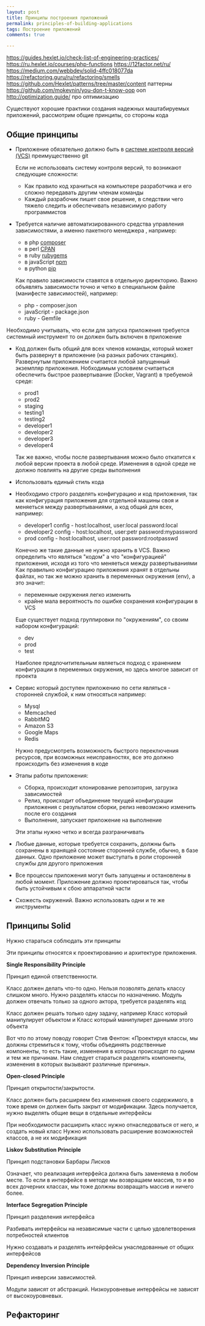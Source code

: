 ```yaml
--- 
layout: post 
title: Принципы построения приложений
permalink: principles-of-building-applications
tags: Построение приложений
comments: true

--- 
```


https://guides.hexlet.io/check-list-of-engineering-practices/ 
https://ru.hexlet.io/courses/php-functions
https://12factor.net/ru/
https://medium.com/webbdev/solid-4ffc018077da
https://refactoring.guru/ru/refactoring/smells
https://github.com/Hexlet/patterns/tree/master/content паттерны
https://github.com/mokevnin/you-don-t-know-oop ооп
http://optimization.guide/ про оптимизацию

Существуют хорошие практики создания надежных маштабируемых приложений, рассмотрим общие принципы, со стороны кода

Общие принципы
--

-   Приложение обязательно должно быть в [системе контроля версий (VCS)](https://ru.wikipedia.org/wiki/%D0%A1%D0%B8%D1%81%D1%82%D0%B5%D0%BC%D0%B0_%D1%83%D0%BF%D1%80%D0%B0%D0%B2%D0%BB%D0%B5%D0%BD%D0%B8%D1%8F_%D0%B2%D0%B5%D1%80%D1%81%D0%B8%D1%8F%D0%BC%D0%B8) преимущественно git

    Если не использовать систему контроля версий, то возникают следующие сложности:
    
    -   Как правило код храниться на компьютере разработчика и его сложно передавать другим членам команды
    -   Каждый разрабочик пишет свое решение, в следствии чего тяжело следить и обеспечивать независимую работу программистов
    
-   Требуется наличие автоматизированного средства управления зависимостями, а именно пакетного менеджера , например:

    -   в php [composer](https://getcomposer.org/)
    -   в perl [CPAN](https://www.cpan.org/)
    -   в ruby [rubygems](https://rubygems.org/)
    -   в javaScript [npm](https://www.npmjs.com/)
    -   в python [pip](https://pip.pypa.io/en/stable/)
      
    Как правило зависимости ставятся в отдельную директорию. Важно объявлять зависимости точно и четко в специальном файле (манифесте зависимостей), например:
    
    -   php - composer.json
    -   javaScript - package.json
    -   ruby - Gemfile
   
   Необходимо учитывать, что если для запуска приложения требуется системный инструмент то он должен быть включен в приложение
        
-   Код должен быть общий для всех членов команды, который может быть развернут в приложение (на разных рабочих станциях).
    Развернутым приложением считается любой запущенный экземпляр приложения.
    Нобходимым условием считаеться обеспечить быстрое развертывание (Docker, Vagrant) в требуемой среде:
    
    -   prod1 
    -   prod2 
    -   staging 
    -   testing1 
    -   testing2 
    -   developer1 
    -   developer2 
    -   developer3 
    -   developer4 

    Так же важно, чтобы после развертывания можно было откатится к любой версии проекта в любой среде.
    Изменения в одной среде не должно повлиять на другие среды выполнения
    
-   Использовать единый стиль кода

-  Необходимо строго разделять конфигурацию и код приложения, 
   так как конфигурация приложения для отдельной машины своя и меняеться между развертываниями, а код общий для всех, например:
   
    -   developer1 config - host:localhost, user:local password:local
    -   developer2 config - host:localhost, user:petr password:mypassword
    -   prod config - host:localhost, user:root password:rootpasswd

    Конечно же такие данные не нужно хранить в VCS. 
    Важно определить что являться "кодом" а что "конфигурацией" приложения, исходя из того что меняеться между развертываниями
    Как правильно конфигурацию приложения хранят в отдельны файлах, но так же можно хранить в переменных окружения (env), а это значит:
    
    -   переменные окружения легко изменить
    -   крайне мала вероятность по ошибке сохранения конфигурации в VCS
    
    Еще существует подход группировки по "окружениям", со своим набором конфигураций:
    
    -   dev   
    -   prod   
    -   test   
    
    Наиболее предпочитительным являеться подход с хранением конфигурации в переменных окружения, но здесь многое зависит от проекта

-   Сервис который доступен приложению по сети являться - сторонней службой, к ним относяться например:

    -   Mysql
    -   Memcached
    -   RabbitMQ
    -   Amazon S3
    -   Google Maps
    -   Redis
    
    Нужно предусмотреть возможность быстрого переключения ресурсов, при возможных неисправностях, все это должно происходить
    без изменения в коде
    
-   Этапы работы приложения:
    -   Сборка, происходит клонирование репозитория, загрузка зависимостей
    -   Релиз, происходит объединение текущей конфигурации приложения с результатом сборки, релиз невозможно изменить после его создания
    -   Выполнение, запускает приложение на выполнение
    
    Эти этапы нужно четко и всегда разграничивать   

-   Любые данные, которые требуется сохранить, должны быть сохранены в хранящей состояние сторонней службе, обычно, в базе данных.
    Одно приложение может выступать в роли сторонней службы для другого приложения
    
-   Все процессы приложения могут быть запущены и остановлены в любой момент.
    Приложение должно проектироваться так, чтобы быть устойчивым к сбою аппаратной части 

-   Схожесть окружений.
    Важно использовать одни и те же инструменты 


Принципы Solid
--

Нужно стараться соблюдать эти принципы

Эти принципы относятся к проектированию и архитектуре приложения.

**Single Responsibility Principle**

Принцип единой ответственности. 

Класс должен делать что-то одно. Нельзя позволять делать классу слишком много. Нужно разделять классы по назначению.
Модуль должен отвечать только за одного актора, требуется разделять код

Класс должен решать только одну задачу, например Класс который манипулирует объектом и Класс который манипулирет данными
этого объекта


Вот что по этому поводу говорит Стив Фентон: «Проектируя классы, мы должны стремиться к тому, чтобы объединять родственные компоненты, то есть такие, изменения в которых происходят по одним и тем же причинам. Нам следует стараться разделять компоненты, изменения в которых вызывают различные причины».

**Open-closed Principle**

Принцип открытости/закрытости.

Класс должен быть расширяем без изменения своего содержимого, в тоже время он должен быть закрыт от модификации.
Здесь получается, нужно выделять общие вещи в отдельные интерфейсы

При необходимости расширить класс нужно отнаследоваться от него, и создать новый класс
Нужно использовать расширение возможностей классов, а не их модификация

**Liskov Substitution Principle**

Принцип подстановки Барбары Лисков

Означает, что реализация интерфейса должна быть заменяема в любом месте. То если в интерфейсе в методе мы возвращаем массив,
то и во всех дочерних классах, мы тоже должны возвращать массив и ничего более.



**Interface Segregation Principle**

Принцип разделения интерфейса

Разбивать интерфейсы на независимые части с целью удовлетворения потребностей клиентов

Нужно создавать и разделять интейрфейсы унаследованные от общих интерфейсов

**Dependency Inversion Principle**

Принцип инверсии зависимостей.

Модули зависят от абстракций. Низкоуровневые интерфейсы не зависят от высокоуровневых.


Рефакторинг
--




